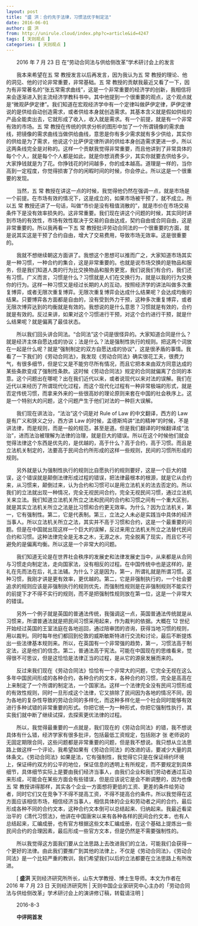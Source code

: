 ```yaml
---
layout: post
title: "盛 洪：合约先于法律，习惯法优于制定法"
date: 2016-06-01
author: 盛 洪
from: http://unirule.cloud/index.php?c=article&id=4247
tags: [ 天则观点 ]
categories: [ 天则观点 ]
---
```


<div class="article">
 <div class="body-text">
  <p class="MsoNormal" style="text-indent:21.0pt;">
   <span lang="EN-US">
   </span>
  </p>
  <p class="MsoNormal" style="text-indent:21.0pt;">
   <span lang="EN-US">
   </span>
  </p>
  <p class="MsoNormal" style="text-indent:21.0pt;">
   <st1:chsdate day="23" islunardate="False" isrocdate="False" month="7" w:st="on" year="2016">
    <span lang="EN-US">
     2016
    </span>
    年
    <span lang="EN-US">
     7
    </span>
    月
    <span lang="EN-US">
     23
    </span>
    日
   </st1:chsdate>
   在“劳动合同法与供给侧改革”学术研讨会上的发言
  </p>
  <p class="MsoNormal" style="text-indent:21.0pt;">
   <span lang="EN-US">
   </span>
  </p>
  <p class="MsoNormal" style="text-indent:21.0pt;">
   <span lang="EN-US">
   </span>
  </p>
  <p class="MsoNormal" style="text-indent:21.0pt;">
   我本来希望在五
   <st1:personname productid="常" w:st="on">
    常
   </st1:personname>
   教授发言以后再发言，因为我认为五
   <st1:personname productid="常" w:st="on">
    常
   </st1:personname>
   教授的理论、他的洞见、他的讨论非常重要，非常基础。五
   <st1:personname productid="常" w:st="on">
    常
   </st1:personname>
   教授的贡献我最近又看了一下，因为有非常著名的“张五常需求曲线”，这是一个非常重要的经济学的创新，我相信将来会逐渐进入到主流经济学教科书中。其中他提到一个很重要的观点，这个观点就是“微观萨伊定律”。我们知道在宏观经济学中有一个定律叫做萨伊定律，萨伊定律说的是供给自动创造需求，或者供给本身就创造需求。其基本含义就是假如供给的产品全能卖出去，它就形成了收入，收入就是需求。有一个前提，就是有一个非常有效的市场。五
   <st1:personname productid="常" w:st="on">
    常
   </st1:personname>
   教授在传统的供求分析的图形中加了一个所谓镜像的需求曲线，把镜像的需求曲线当做供给曲线，意思是你有多少需求就有多少供给，其实你的供给是为了需求，他说这个比萨伊定律所讲的供给本身创造需求更进一步。所以这两条线完全是对称的。这样一个贡献我觉得非常重要，而且他讲到了非常具体的每个个人，就是每个个人都是如此，就是你想消费多少，其实你就要去供给多少。大家挣钱就是为了花。你挣钱花的时间越多，你的成本越高。道理是一样的，当你高到一定程度，你觉得损害了你的闲暇时间的时候，你会停止。所以这是一个很重要的发现。
  </p>
  <p class="MsoNormal" style="text-indent:21.0pt;">
   <span lang="EN-US">
   </span>
  </p>
  <p class="MsoNormal" style="text-indent:21.0pt;">
   当然，五
   <st1:personname productid="常" w:st="on">
    常
   </st1:personname>
   教授在讲这一点的时候，我觉得他仍然在强调一点，就是市场是一个前提。在市场有效的情况下，这是成立的，如果市场被干预了，就不成立。所以五
   <st1:personname productid="常" w:st="on">
    常
   </st1:personname>
   教授还讲了一句话，叫做“市价是没有租值消散的”，就是市价在市场交易条件下是没有效率损失的。这非常重要。我们现在讲这个问题的时候，其实同时讲到市场的有效性，市场有效性取决于交易的自由达成，契约自由或合同自由，这是非常重要的。所以我再看一下五
   <st1:personname productid="常" w:st="on">
    常
   </st1:personname>
   教授批评劳动合同法的一个很重要的方面，就是说其实这是干预了合约自由，增大了交易费用，导致市场无效率。这是很重要的。
  </p>
  <p class="MsoNormal" style="text-indent:21.0pt;">
   <span lang="EN-US">
   </span>
  </p>
  <p class="MsoNormal" style="text-indent:21.0pt;">
   我就不想继续朝这方面讲了。我想这个思想可以推而广之，大家知道市场其实是一种习惯，一种合约的集合，这是非常重要的。也就是说市场交换的是物品和服务，但是我们知道人类的行为比交换物品和服务更宽，我们说我们有合约，我们还有习惯。广义而言，习惯是什么？习惯就是人们在交换行为，就是以我的行为交换你的行为。这样一种习惯又是经过长期的人的互动，按照经济学的讲法叫做多次重复博弈，或者无限次重复博弈。无限次重复博弈会达成什么结果呢？会达成均衡的结果。只要博弈各方面都是自由的，没有受到外力干预，这种多次重复博弈，或者无限次博弈达到的均衡就是有效的。我想说的是什么意思？习惯就是有效的，合约就是有效的。反过来讲，如果对这个习惯进行干预，对这个合约进行干预，就是什么结果呢？就是偏离了最佳状态。
  </p>
  <p class="MsoNormal" style="text-indent:21.0pt;">
   <span lang="EN-US">
   </span>
  </p>
  <p class="MsoNormal" style="text-indent:21.0pt;">
   所以我们回头讲合同法。“合同法”这个词是很怪异的。大家知道合同是什么？就是经济主体自愿达成的协议；法是什么？法是强制性执行的规则。把这两个词放在一起是什么呢？就是“强制制定的双方自愿达成的协议”，这是很矛盾的事情。我看了一下我们的《劳动合同法》，我发现《劳动合同法》确实很花工夫，很费力气，有很多细节，但是它又是不能穷尽所有情况，而且它把本来由双方同意达成的某些条款变成了强制性条款。这时候《劳动合同法》规定的合同就偏离了合同的本意。这个问题出在哪呢？出在我们近代以来，或者说现代以来对法的误解。我们在近代以来经历了所谓现代化过程，而这个现代化过程有一种非常极端的形式，就是否定传统习惯，而拿来外来的一些很高妙的理论原则来套在中国的社会秩序上。这是一个特别大的问题，这个问题产生于他们对法的一种巨大误解。
  </p>
  <p class="MsoNormal" style="text-indent:21.0pt;">
   <span lang="EN-US">
   </span>
  </p>
  <p class="MsoNormal" style="text-indent:21.0pt;">
   我们现在讲法治，“法治”这个词是对
   <span lang="EN-US">
    Rule of Law
   </span>
   的中文翻译，西方的
   <span lang="EN-US">
    Law
   </span>
   是有广义和狭义之分，西方讲
   <span lang="EN-US">
    Law
   </span>
   的时候，孟德斯鸠讲“法的精神”的时候，不是讲法律，而是规则，而是一般的规范，甚至是道。但是我们翻译的时候翻译成“法治”，进而法治被理解为法律的治理，就是巨大的错误。所以在这个时候他们就会觉得法律这个东西是优先的，是优越的，高于什么？高于合约，高于习惯。而且是立法机关制定的，法要高于民间合约所形成的这样一些规则，民间的习惯所形成的规则。
  </p>
  <p class="MsoNormal" style="text-indent:21.0pt;">
   <span lang="EN-US">
   </span>
  </p>
  <p class="MsoNormal" style="text-indent:21.0pt;">
   另外就是认为强制性执行的规则比自愿执行的规则要好，这是一个巨大的错误，这个错误就是颠倒法律形成过程的错误，把法律最根本的根源，就是它从合约来，从习惯来，颠倒过来，认为合约和习惯可以是用立法机关的法去否定的。所以我们的立法就出现一种情况，完全无视民间合约，完全无视民间习惯，通过立法机关来立法。我们知道立法机关所立之法和民间的合约和习惯之间有一个重大区别，就是其实立法机关所立之法是比习惯和合约更无效率。为什么？因为立法机关，第一，它有强制性。第二，它是代表制。第三，立法之人未必是实践当中具体的经济当事人。所以立法机关所立之法，其实并不高于习惯和合约，这是一个最重要的问题。但是在中国就出现这样一个巨大的误解，反过来用立法机关所立之法替代民间合约和习惯。这种法律完全是无本之木，无源之水，完全脱离了现实，而且它不可避免的是偏离均衡。所以这是一个非常大的问题。
  </p>
  <p class="MsoNormal" style="text-indent:21.0pt;">
   <span lang="EN-US">
   </span>
  </p>
  <p class="MsoNormal" style="text-indent:21.0pt;">
   我们知道无论是在世界社会秩序的发展史和法律发展史当中，从来都是从合同与习惯走向制定法，走向国家法，没有相反的过程。在中国传统中也是这样的，是礼在先而法在后，礼主法辅。为什么？这是因为，第一，所谓礼就是所谓习惯。这种习惯，我刚才讲是更有效率，更优越的。第二，它是非强制执行的，一个社会要追求的规则应该是非强制执行的规则优先，而强制性规则是在非强制规则不能实行的前提下才不得不实行的规则，而不是把强制性规则放在第一位，这是一个非常大的错误。
  </p>
  <p class="MsoNormal" style="text-indent:21.0pt;">
   <span lang="EN-US">
   </span>
  </p>
  <p class="MsoNormal" style="text-indent:21.0pt;">
   另外一个例子就是英国的普通法传统，我强调这一点，英国普通法传统就是从习惯来，所谓普通法就是把民间习惯采用起来，作为裁判的依据。大概在
   <span lang="EN-US">
    12
   </span>
   世纪开始经过英国的王室法庭在各地巡回，通过陪审团的咨询，获得当地习惯的规则，用以裁判。同时每年他们都回到伦敦的威斯敏斯特进行交流和讨论，最后不断提炼出一些法律基本规则来。所以，在英国有一个非常强的趋势，第一，习惯法高于制定法，这是他们的信念。第二，普通法高于宪法。可能在中国现在的思维看来，觉得很不可思议，但是这恰恰是法律正当的过程，是从它的源泉发展而来的。
  </p>
  <p class="MsoNormal" style="text-indent:21.0pt;">
   <span lang="EN-US">
   </span>
  </p>
  <p class="MsoNormal" style="text-indent:21.0pt;">
   反过来我们现在《劳动合同法》恰恰有一个非常大的问题，它完全无视在这么多年中国民间形成的各种合约，各种合约的文本，各种合约的习惯，完全是高高在上来制定了一个所谓的制定法，一个国家法。这样一个法律完全没有民间习惯形成的有效性规则，同时一旦形成这个法律，它又排除了民间因为各地的情况不同，因为各地的复杂性导致的劳动合同的多样化，而这种多样化是一个社会同时能够有效进行多种试错的非常重要的形式。你把它统一为一种形式，你把它强制性执行，其实我们就中断了继续试探，去探索更优法律的过程。
  </p>
  <p class="MsoNormal" style="text-indent:21.0pt;">
   <span lang="EN-US">
   </span>
  </p>
  <p class="MsoNormal" style="text-indent:21.0pt;">
   所以，我觉得最重要的一点就是，我们现在的《劳动合同法》的错，我不想说具体有什么错，经济学家有很多批评，包括最低工资规定，包括刚才
   <st1:personname productid="张" w:st="on">
    张
   </st1:personname>
   老师说的无固定期限合同，这些问题都是非常重要的问题，但是我不想说。我只想从立法思路上做这样一个评论，我希望如果有《劳动合同法》的改进的话，要减少大量的具体条文。《劳动合同法》如果是法，它有强制性，我觉得它只是在保证缔约环境上，保证缔约双方的公平的地位，保证信息的透明上有所规定，而不要规定到具体细节，具体细节实际上是要由我们经济当事人，由我们企业和我们劳动者通过互动来形成，可能会在某些方面会有些错误，但是应该说它是会不断调整的，因为也像五
   <st1:personname productid="常" w:st="on">
    常
   </st1:personname>
   教授讲得那样，其实各个企业一方面想将更低的工资、更差的条件给劳动者，同时它们又在竞争下不得不提高工资，不得不提高合约条件。所以我觉得在这方面应该相信市场，相信经济当事人，相信具体的企业和劳动者之间的合约，最后形成各种不同的合约文本，这种合约文本倒可以总结起来、归纳起来。我最近看梁治平的《清代习惯法》，他讲在中国唐宋以来有各种各样的民间合约文本，也有人总结起来，汇编成册，也有官方根据这些文本汇编成册，在这个基础上提炼出一些民间合约的合理因素，最后形成一些官方文本，但是仍然是不需要强制性的。
  </p>
  <p class="MsoNormal" style="text-indent:21.0pt;">
   <span lang="EN-US">
   </span>
  </p>
  <p class="MsoNormal" style="text-indent:21.0pt;">
   所以我觉得这方面我们要从立法思路上去改进我们的立法，可能我们会获得一个更好的法律。由此我们要推广到其他的法律上，不仅是《劳动合同法》，《劳动合同法》是一个比较严重的教训，我们希望我们以后的立法都要在立法思路上有所改进。
  </p>
  <p class="MsoNormal" style="text-indent:21.0pt;">
   <span lang="EN-US">
   </span>
  </p>
  <p class="MsoNormal" style="text-indent:21.0pt;">
   <span lang="EN-US">
    [
   </span>
   <b>
    盛洪
   </b>
   天则经济研究所所长，山东大学教授、博士生导师。本文为作者在
   <st1:chsdate day="23" islunardate="False" isrocdate="False" month="7" w:st="on" year="2016">
    <span lang="EN-US">
     2016
    </span>
    年
    <span lang="EN-US">
     7
    </span>
    月
    <span lang="EN-US">
     23
    </span>
    日
   </st1:chsdate>
   天则经济研究所
   <span lang="EN-US">
    |
   </span>
   天则中国企业家研究中心主办的「劳动合同法与供给侧改革」学术研讨会上的演讲修订稿，转载请注明
   <span lang="EN-US">
    ]
   </span>
  </p>
  <p class="MsoNormal" style="text-indent:21.0pt;">
   <span lang="EN-US">
   </span>
  </p>
  <p class="MsoNormal" style="text-indent:21.0pt;">
   <span lang="EN-US">
   </span>
  </p>
  <p class="MsoNormal" style="text-indent:21.0pt;">
   <st1:chsdate day="3" islunardate="False" isrocdate="False" month="8" w:st="on" year="2016">
    <span lang="EN-US">
     2016-8-3
    </span>
   </st1:chsdate>
  </p>
  <p class="MsoNormal" style="text-indent:21.1pt;">
   <b>
    中评网首发
    <span lang="EN-US">
     <o:p>
     </o:p>
    </span>
   </b>
  </p>
  <p class="MsoNormal" style="text-indent:21.0pt;">
   <span lang="EN-US">
   </span>
  </p>
  <p class="MsoNormal" style="text-indent:21.0pt;">
   <span lang="EN-US">
   </span>
  </p>
 </div>
</div>


